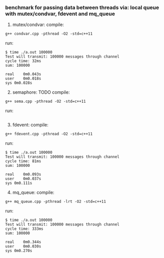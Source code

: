 ### benchmark for passing data between threads via: local queue with mutex/condvar, fdevent and mq_queue

1) mutex/condvar:
compile:
```
g++ condvar.cpp -pthread -O2 -std=c++11

```
run:
```
$ time ./a.out 100000
Test will transmit: 100000 messages through channel
cycle time: 32ms
sum: 100000

real	0m0.043s
user	0m0.018s
sys	0m0.028s
```

2) semaphore: TODO
compile:
```
g++ sema.cpp -pthread -O2 -std=c++11
```
run:
```

```

3) fdevent:
compile:
```
g++ fdevent.cpp -pthread -O2 -std=c++11
```
run:
```
$ time ./a.out 100000
Test will transmit: 100000 messages through channel
cycle time: 81ms
sum: 100000

real	0m0.093s
user	0m0.037s
sys	0m0.111s
```

4) mq_queue:
compile:
```
g++ mq_queue.cpp -pthread -lrt -O2 -std=c++11
```
run:
```
$ time ./a.out 100000
Test will transmit: 100000 messages through channel
cycle time: 333ms
sum: 100000

real	0m0.344s
user	0m0.030s
sys	0m0.270s
```

